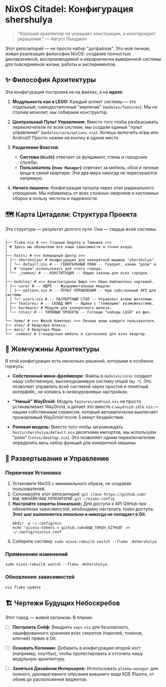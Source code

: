 # NixOS Citadel: Конфигурация shershulya

> "Хороший архитектор не украшает конструкции, а конструирует украшения."
> — Август Пьюджин

Этот репозиторий — не просто набор "дотфайлов". Это моя личная, живая реализация философии NixOS: создание полностью декларативной, воспроизводимой и иерархически выверенной системы для повседневной жизни, работы и экспериментов.

## ✨ Философия Архитектуры

Эта конфигурация построена не на файлах, а на **идеях**:

1.  **Модульность как в LEGO:** Каждый аспект системы — это отдельный, самодостаточный "кирпичик" (`modules/features`). Мы не строим монолит, мы собираем конструктор.

2.  **Центральный Пульт Управления:** Вместо того чтобы разбрасывать переключатели по всей системе, мы создали единый "пульт управления" (`modules/core/options.nix`). Хочешь включить игры или Android? Просто нажми на кнопку в одном месте.

3.  **Разделение Властей:**
    *   **Система (`NixOS`)** отвечает за фундамент, стены и городские службы.
    *   **Пользователь (`Home Manager`)** отвечает за мебель, обои и личные вещи в своей квартире. Эти два мира никогда не пересекаются напрямую.

4.  **Ничего лишнего:** Конфигурация прошла через этап радикального упрощения. Мы избавились от всех сложных оверлеев и кастомных сборок в пользу чистоты и надежности.

## 🗺️ Карта Цитадели: Структура Проекта

Эта структура — результат долгого пути. Она — сердце всей системы.
```
.
├── flake.nix # <<< Главные Ворота и Таможня >>>
│ # Здесь мы объявляем все наши зависимости и точки входа.
│
├── hosts/ # <<< Командный Центр >>>
│ ├── shershulya/ # Конфигурация для конкретной машины "shershulya".
│ │ └── default.nix # -- ГЕНЕРАЛЬНЫЙ ПЛАН -- Говорит, какие "роли" и
│ │ # "опции" использовать для этого города.
│ └── _common/ # -- КОНСТИТУЦИЯ -- Общие законы для всех городов.
│
├── modules/ # <<< Архитектурное Бюро >>> Наша библиотека чертежей.
│ ├── core/ # -- ЯДРО -- Фундаментальные модули.
│ │ ├── options.nix # -- ПУЛЬТ УПРАВЛЕНИЯ -- Наш собственный API для системы.
│ │ └── users.nix # -- ПАСПОРТНЫЙ СТОЛ -- Управляет всеми жителями.
│ ├── features/ # -- СКЛАД ФИЧ -- Ящики с "тяжелыми" возможностями.
│ ├── hardware/ # Модули для конкретного железа.
│ └── roles/ # -- ТИПОВЫЕ ПРОЕКТЫ -- Готовые "наборы LEGO" из фич.
│
└── home/ # <<< Жилой Комплекс >>> Личные вещи каждого пользователя.
├── alex/ # Квартира Алекса.
├── mari/ # Квартира Мари.
└── _common/ # Стандартная мебель и сантехника для всех квартир.
```
## 💎 Жемчужины Архитектуры

В этой конфигурации есть несколько решений, которыми я особенно горжусь:

*   **Собственный мини-фреймворк:** Файлы в `modules/core/` создают нашу собственную, высокоуровневую систему опций (`my.*`). Это позволяет управлять всей системой через простой и понятный интерфейс, не копаясь в низкоуровневых настройках.

*   **"Умный" WayDroid:** Модуль `features/android.nix` не просто устанавливает WayDroid, а делает это вместе с `waydroid-idle.nix` — нашим собственным сервисом, который автоматически выключает прожорливый WayDroid после 5 минут бездействия.

*   **Ролевая модель:** Вместо того чтобы загромождать `hosts/shershulya/default.nix` десятками импортов, мы используем "роли" (`roles/desktop.nix`). Это позволяет одним переключателем определить весь набор функций для конкретной машины.

## 🚀 Развертывание и Управление

### Первичная Установка
1.  Установите NixOS с минимального образа, не создавая пользователей.
2.  Склонируйте этот репозиторий:
    `git clone https://github.com/ВАШ_НИКНЕЙМ/ВАШ_РЕПОЗИТОРИЙ.git ~/nixos-config`
3.  **Настройте секреты (локально):** Для доступа к API GitHub при обновлении зависимостей, необходимо настроить токен доступа. **Этот шаг выполняется локально и никогда не попадает в Git.**
    ```
    mkdir -p ~/.config/nix
    echo "access-tokens = github.com=ВАШ_ТОКЕН_GITHUB" >> ~/.config/nix/nix.conf
    ```
4.  Соберите систему:
    `sudo nixos-rebuild switch --flake .#shershulya`

### Применение изменений
`sudo nixos-rebuild switch --flake .#shershulya`

### Обновление зависимостей
`nix flake update`

## 🏗️ Чертежи Будущих Небоскребов

Этот город — живой организм. В планах:

-   [ ] **Построить Сейф:** Внедрить `sops-nix` для безопасного, зашифрованного хранения всех секретов (паролей, токенов, ключей) прямо в Git.
-   [ ] **Основать Колонию:** Добавить в конфигурацию второй хост (например, ноутбук), чтобы протестировать и отточить нашу модульную архитектуру.
-   [ ] **Заняться Дизайном Интерьеров:** Использовать `plasma-manager` для полного, декларативного описания внешнего вида KDE Plasma, от обоев до расположения виджетов.

